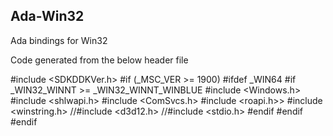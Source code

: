 ## Ada-Win32
Ada bindings for Win32

Code generated from the below header file

#include <SDKDDKVer.h>
#if (_MSC_VER >= 1900)
    #ifdef _WIN64
        #if _WIN32_WINNT >= _WIN32_WINNT_WINBLUE
            #include <Windows.h>
			#include <shlwapi.h>
            #include <ComSvcs.h>
            #include <roapi.h>>
            #include <winstring.h>
			//#include <d3d12.h>
			//#include <stdio.h>
        #endif
    #endif
#endif
